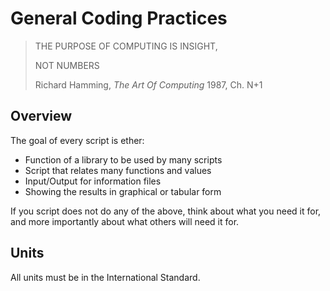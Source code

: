 # General Coding Practices

>THE PURPOSE OF COMPUTING IS INSIGHT,
>
>NOT NUMBERS
>
>Richard Hamming, *The Art Of Computing* 1987, Ch. N+1

## Overview

The goal of every script is ether:

- Function of a library to be used by many scripts
- Script that relates many functions and values
- Input/Output for information files
- Showing the results in graphical or tabular form

If you script does not do any of the above, think about what you need it for,
and more importantly about what others will need it for.

## Units

All units must be in the International Standard.
